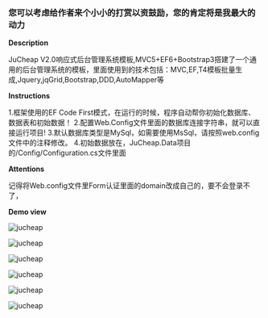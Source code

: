 ###  您可以考虑给作者来个小小的打赏以资鼓励，您的肯定将是我最大的动力

 **Description** 

JuCheap V2.0响应式后台管理系统模板,MVC5+EF6+Bootstrap3搭建了一个通用的后台管理系统的模板，里面使用到的技术包括：MVC,EF,T4模板批量生成,Jquery,jqGrid,Bootstrap,DDD,AutoMapper等

 **Instructions** 

1.框架使用的EF Code First模式，在运行的时候，程序自动帮你初始化数据库、数据表和初始数据！ 
2.配置Web.Config文件里面的数据库连接字符串，就可以直接运行项目! 
3.默认数据库类型是MySql，如需要使用MsSql，请按照web.config 文件中的注释修改。
4.初始数据放在，JuCheap.Data项目的/Config/Configuration.cs文件里面

 **Attentions** 

记得将Web.config文件里Form认证里面的domain改成自己的，要不会登录不了，
<forms name="AuthenToken" loginUrl="~/Adm/User/Login" timeout="2880" domain="www.jucheap.com" />

 **Demo view**

![jucheap](http://git.oschina.net/uploads/images/2016/1109/115238_f6e40415_422345.png "jucheap")

![jucheap](http://git.oschina.net/uploads/images/2016/1109/115304_99754093_422345.png "jucheap")

![jucheap](http://git.oschina.net/uploads/images/2016/1109/122732_191c2c6c_422345.png "jucheap")

![jucheap](http://git.oschina.net/uploads/images/2016/1109/122746_7a14746f_422345.png "jucheap")

![jucheap](http://git.oschina.net/uploads/images/2016/1109/122754_cbf08341_422345.png "jucheap")

![jucheap](http://git.oschina.net/uploads/images/2016/1109/122802_622365f2_422345.png "jucheap")